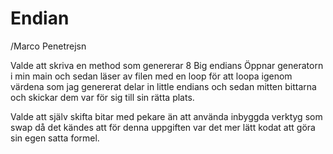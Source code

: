 # Endian
/Marco Penetrejsn

Valde att skriva en method som genererar 8 Big endians
Öppnar generatorn i min main och sedan läser av filen med en loop för att loopa igenom värdena som jag genererat
delar in little endians och sedan mitten bittarna och skickar dem var för sig till sin rätta plats.

Valde att själv skifta bitar med pekare än att använda inbyggda verktyg som swap då det kändes att för denna uppgiften var det mer lätt kodat att göra sin egen satta formel.
